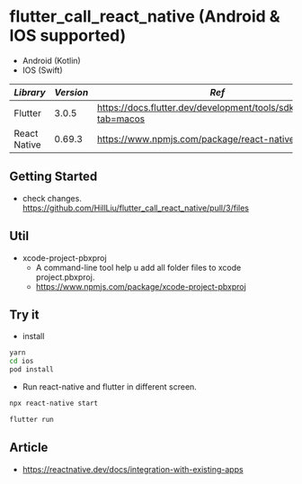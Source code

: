 # flutter_call_react_native (Android & IOS supported)

- Android (Kotlin)
- IOS (Swift)

| _Library_    | _Version_ | _Ref_                                                             |
| ------------ | --------- | ----------------------------------------------------------------- |
| Flutter      | 3.0.5     | https://docs.flutter.dev/development/tools/sdk/releases?tab=macos |
| React Native | 0.69.3    | https://www.npmjs.com/package/react-native                        |

## Getting Started

- check changes. https://github.com/HillLiu/flutter_call_react_native/pull/3/files

## Util

- xcode-project-pbxproj
  - A command-line tool help u add all folder files to xcode project.pbxproj.
  - https://www.npmjs.com/package/xcode-project-pbxproj

## Try it

- install

```bash
yarn
cd ios
pod install
```

- Run react-native and flutter in different screen.

```bash
npx react-native start
```

```bash
flutter run
```

## Article

- https://reactnative.dev/docs/integration-with-existing-apps
